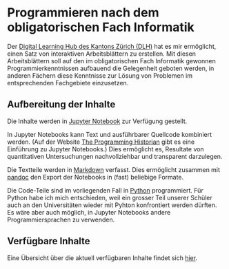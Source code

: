 # Programmieren nach dem obligatorischen Fach Informatik

Der [Digital Learning Hub des Kantons Zürich (DLH)](https://dlh.zh.ch/)
hat es mir ermöglicht, einen Satz von interaktiven Arbeitsblättern zu
erstellen. Mit diesen Arbeitsblättern soll auf den im obligatorischen
Fach Informatik gewonnen Programmierkenntnissen aufbauend die
Gelegenheit geboten werden, in anderen Fächern diese Kenntnisse zur
Lösung von Problemen im entsprechenden Fachgebiete einzusetzen.

## Aufbereitung der Inhalte

Die Inhalte werden in 
[Jupyter Notebook](https://jupyter.org/)
zur Verfügung gestellt.

In Jupyter Notebooks kann
Text und ausführbarer Quellcode
kombiniert werden. (Auf der Website 
[The Programming Historian](https://programminghistorian.org/en/lessons/jupyter-notebooks)
gibt es eine Einführung zu Jupyter Notebooks.)
Dies ermöglicht es, Resultate
von quantitativen Untersuchungen nachvollziehbar und transparent
darzulegen.

Die Textteile werden in
[Markdown](https://docs.github.com/de/get-started/writing-on-github/getting-started-with-writing-and-formatting-on-github/basic-writing-and-formatting-syntax)
verfasst. Dies ermöglicht zusammen mit 
[pandoc](https://pandoc.org/)
den Export der Notebooks in (fast) beliebige
Formate.

Die Code-Teile sind im vorliegenden Fall in
[Python](https://www.python.org/)
programmiert. Für Python habe ich mich entschieden, weil ein grosser
Teil unserer Schüler auch an den Universitäten wieder mit Pyhton
konfrontiert werden dürften. Es wäre aber auch möglich, in Jupyter
Notebooks andere Programmiersprachen zu verwenden.

## Verfügbare Inhalte

Eine Übersicht über die aktuell verfügbaren Inhalte findet sich
[hier](inhalte.md).
